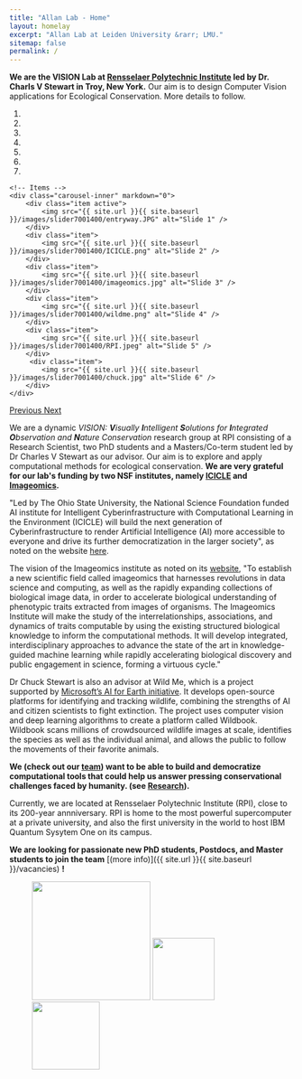 ```yaml
---
title: "Allan Lab - Home"
layout: homelay
excerpt: "Allan Lab at Leiden University &rarr; LMU."
sitemap: false
permalink: /
---
```


**We are the VISION Lab at [Rensselaer Polytechnic Institute](https://www.rpi.edu/) led by Dr. Charls V Stewart in Troy, New York.** Our aim is to design Computer Vision applications for Ecological Conservation.
More details to follow.


<div markdown="0" id="carousel" class="carousel slide" data-ride="carousel" data-interval="4000" data-pause="hover" >
    <!-- Menu -->
    <ol class="carousel-indicators">
        <li data-target="#carousel" data-slide-to="0" class="active"></li>
        <li data-target="#carousel" data-slide-to="1"></li>
        <li data-target="#carousel" data-slide-to="2"></li>
        <li data-target="#carousel" data-slide-to="3"></li>
        <li data-target="#carousel" data-slide-to="4"></li>
        <li data-target="#carousel" data-slide-to="5"></li>
        <li data-target="#carousel" data-slide-to="6"></li>
    </ol>

    <!-- Items -->
    <div class="carousel-inner" markdown="0">
        <div class="item active">
            <img src="{{ site.url }}{{ site.baseurl }}/images/slider7001400/entryway.JPG" alt="Slide 1" />
        </div>
        <div class="item">
            <img src="{{ site.url }}{{ site.baseurl }}/images/slider7001400/ICICLE.png" alt="Slide 2" />
        </div>
        <div class="item">
            <img src="{{ site.url }}{{ site.baseurl }}/images/slider7001400/imageomics.jpg" alt="Slide 3" />
        </div>
        <div class="item">
            <img src="{{ site.url }}{{ site.baseurl }}/images/slider7001400/wildme.png" alt="Slide 4" />
        </div>
        <div class="item">
            <img src="{{ site.url }}{{ site.baseurl }}/images/slider7001400/RPI.jpeg" alt="Slide 5" />
        </div>       
         <div class="item">
            <img src="{{ site.url }}{{ site.baseurl }}/images/slider7001400/chuck.jpg" alt="Slide 6" />
        </div>
    </div>
  <a class="left carousel-control" href="#carousel" role="button" data-slide="prev">
    <span class="glyphicon glyphicon-chevron-left" aria-hidden="true"></span>
    <span class="sr-only">Previous</span>
  </a>
  <a class="right carousel-control" href="#carousel" role="button" data-slide="next">
    <span class="glyphicon glyphicon-chevron-right" aria-hidden="true"></span>
    <span class="sr-only">Next</span>
  </a>
</div>


We are a dynamic _VISION: **V**isually **I**ntelligent **S**olutions for **I**ntegrated **O**bservation and **N**ature Conservation_ research group at RPI consisting of a Research Scientist, two PhD students and a Masters/Co-term student led by Dr Charles V Stewart as our advisor. Our aim is to explore and apply computational methods for ecological conservation. **We are very grateful for our lab's funding by two NSF institutes, namely [ICICLE](https://icicle.osu.edu/) and [Imageomics](https://imageomics.osu.edu/).** 

"Led by The Ohio State University, the National Science Foundation funded AI institute for Intelligent Cyberinfrastructure with Computational Learning in the Environment (ICICLE) will build the next generation of Cyberinfrastructure to render Artificial Intelligence (AI) more accessible to everyone and drive its further democratization in the larger society", as noted on the website [here](https://icicle.osu.edu/).

The vision of the Imageomics institute as noted on its [website](https://imageomics.osu.edu/), "To establish a new scientific field called imageomics that harnesses revolutions in data science and computing, as well as the rapidly expanding collections of biological image data, in order to accelerate biological understanding of phenotypic traits extracted from images of organisms. The Imageomics Institute will make the study of the interrelationships, associations, and dynamics of traits computable by using the existing structured biological knowledge to inform the computational methods. It will develop integrated, interdisciplinary approaches to advance the state of the art in knowledge-guided machine learning while rapidly accelerating biological discovery and public engagement in science, forming a virtuous cycle."

Dr Chuck Stewart is also an advisor at Wild Me, which is a project supported by [Microsoft’s AI for Earth initiative](https://www.microsoft.com/en-us/ai/ai-for-earth-Wild-Me). It develops open-source platforms for identifying and tracking wildlife, combining the strengths of AI and citizen scientists to fight extinction. The project uses computer vision and deep learning algorithms to create a platform called Wildbook. Wildbook scans millions of crowdsourced wildlife images at scale, identifies the species as well as the individual animal, and allows the public to follow the movements of their favorite animals. 

**We (check out our [team](team)) want to be able to build and democratize computational tools that could help us answer pressing conservational challenges faced by humanity. (see [Research](research)).**

Currently, we are located at Rensselaer Polytechnic Institute (RPI), close to its 200-year annniversary. RPI is home to the most powerful supercomputer at a private university, and also the first university in the world to host IBM Quantum Sysytem One on its campus.


 **We are  looking for passionate new PhD students, Postdocs, and Master students to join the team** [(more info)]({{ site.url }}{{ site.baseurl }}/vacancies) **!**




<figure class="fourth">
  <img src="{{ site.url }}{{ site.baseurl }}/images/logopic/icicle.jpeg" style="width: 210px">
  <img src="{{ site.url }}{{ site.baseurl }}/images/logopic/imageomics.jpg" style="width: 110px">
  <img src="{{ site.url }}{{ site.baseurl }}/images/logopic/microsoft.png" style="width: 120px">
</figure>

